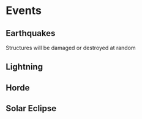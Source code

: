 # Events
## Earthquakes
Structures will be damaged or destroyed at random

## Lightning

## Horde

## Solar Eclipse